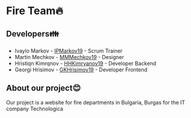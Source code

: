 # Fire Team🔥 

## Developers👪
- Ivaylo Markov - [IPMarkov19](https://github.com/IPMarkov19) - Scrum Trainer
- Martin Mechkov - [MMMechkov19](https://github.com/MMMechkov19) -   Designer
- Hristiqn Kimrqnov - [HHKimryanov19](https://github.com/HHKimryanov19) - Developer Backend
- Georgi Hrisimov - [GKHrisimov19](https://github.com/HHKimryanov19) -  Developer Frontend
## About our project😊
 Our project is a website for fire departments in Bulgaria, Burgas for the IT company Technologica
